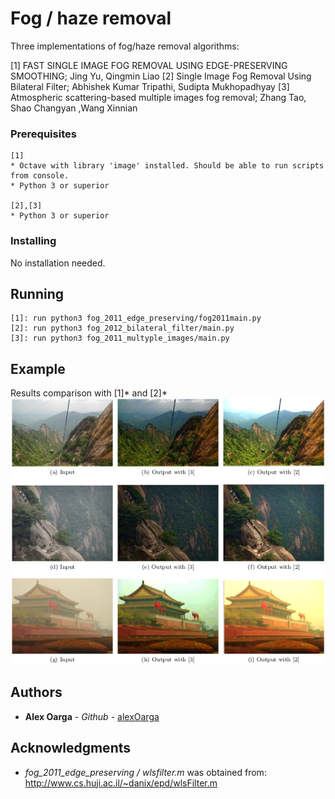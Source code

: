 # Fog / haze removal

Three implementations of fog/haze removal algorithms:

[1] 	FAST SINGLE IMAGE FOG REMOVAL USING EDGE-PRESERVING SMOOTHING; Jing Yu, Qingmin Liao
[2]	Single Image Fog Removal Using Bilateral Filter; Abhishek Kumar Tripathi, Sudipta Mukhopadhyay
[3] 	Atmospheric scattering-based multiple images fog removal; Zhang Tao, Shao Changyan ,Wang Xinnian 

### Prerequisites

```
[1]
* Octave with library 'image' installed. Should be able to run scripts from console.
* Python 3 or superior

[2],[3]
* Python 3 or superior
```

### Installing

No installation needed.

## Running 

```
[1]: run python3 fog_2011_edge_preserving/fog2011main.py
[2]: run python3 fog_2012_bilateral_filter/main.py
[3]: run python3 fog_2011_multyple_images/main.py
```

## Example

Results comparison with [1]* and [2]*
![Example](/images/results.png)

## Authors

* **Alex Oarga** - *Github* - [alexOarga](https://github.com/alexOarga)

## Acknowledgments

* *fog_2011_edge_preserving / wlsfilter.m*  was obtained from:
 http://www.cs.huji.ac.il/~danix/epd/wlsFilter.m


